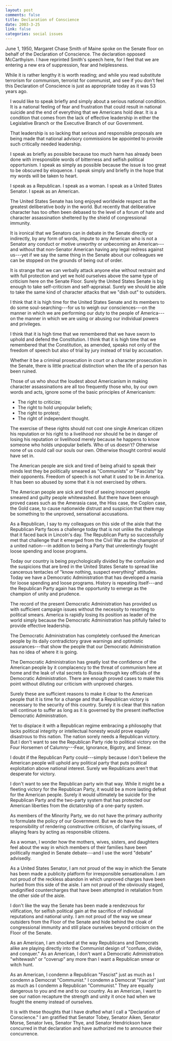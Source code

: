 ```yaml
--- 
layout: post
comments: false
title: Declaration of Conscience
date: 2003-3-25
link: false
categories: social issues
---
```

June 1, 1950, Margaret Chase Smith of Maine spoke on the Senate floor on behalf of the Declaration of Conscience. The declaration opposed McCarthyism. I have reprinted Smith's speech here, for I feel that we are entering a new era of suppression, fear and helplessness.

While it is rather lengthy it is worth reading; and while you read substitute terrorism for communism, terrorist for communist, and see if you don't feel this Declaration of Conscience is just as appropriate today as it was 53 years ago.

<div style="margin-left: 15px; margin-right: 15px text-align: justify;">

I would like to speak briefly and simply about a serious national condition. It is a national feeling of fear and frustration that could result in national suicide and the end of everything that we Americans hold dear. It is a condition that comes from the lack of  effective leadership in either the Legislative Branch or the Executive Branch of our Government.

That leadership is so lacking that serious and responsible proposals are being made that national advisory commissions be appointed to provide such critically needed leadership.

I speak as briefly as possible because too much harm has already been done with irresponsible words of bitterness and selfish political opportunism. I speak as simply as possible because the issue is too great to be obscured by eloquence. I speak simply and briefly in the hope that my words will be taken to heart.

I speak as a Republican. I speak as a woman. I speak as a United States Senator. I speak as an American.

The United States Senate has long enjoyed worldwide respect as the greatest       deliberative body in the world. But recently that deliberative character has too often been debased to the level of a forum of hate and character assassination sheltered by the shield of congressional immunity.

It is ironical that we Senators can in debate in the Senate directly or indirectly, by any form of words, impute to any American who is not a Senator any conduct or motive unworthy or unbecoming an American---and without that non-Senator American having any legal redress against us---yet if we say the same thing in the Senate about our colleagues we can be stopped on the grounds of being out of order.

It is strange that we can verbally attack anyone else without restraint and with full protection and yet we hold ourselves above the same type of criticism here on the Senate Floor. Surely the United States Senate is big enough to take self-criticism and self-appraisal. Surely we should be able to take the same kind of character attacks that we "dish out" to outsiders.

I think that it is high time for the United States Senate and its members to do some soul-searching---for us to weigh our consciences---on the manner in which we are performing our duty to the people of America---on the manner in which we are using or abusing our individual powers and privileges.

I think that it is high time that we remembered that we have sworn to uphold and defend the Constitution. I think that it is high time that we remembered that the Constitution, as amended, speaks not only of the freedom of speech but also of trial by jury instead of trial by accusation.

Whether it be a criminal prosecution in court or a character prosecution in the Senate, there is little practical distinction when the life of a person has been ruined.

Those of us who shout the loudest about Americanism in making character assassinations  are all too frequently those who, by our own words and acts, ignore some of the basic principles of Americanism:

<ul>

<li>The right to criticize;

<li>The right to hold unpopular beliefs;

<li>The right to protest;

<li>The right of independent thought.

</ul>

The exercise of these rights should not cost one single American citizen his reputation or his right to a livelihood nor should he be in danger of losing his reputation or livelihood merely because he happens to know someone who holds unpopular beliefs. Who of us doesn't? Otherwise none of us could call our souls our own. Otherwise thought control would have set in.

The American people are sick and tired of being afraid to speak their minds lest they be politically smeared as "Communists" or "Fascists" by their opponents. Freedom of speech is not what it used to be in America. It has been so abused       by some that it is not exercised by others.

The American people are sick and tired of seeing innocent people smeared and guilty people whitewashed. But there have been enough proved cases such as the Amerasia case, the Hiss case, the Coplon case, the Gold case, to cause nationwide distrust and suspicion that there may be something to the unproved, sensational accusations.

As a Republican, I say to my colleagues on this side of the aisle that the Republican Party faces a challenge today that is not unlike the challenge that it faced back in Lincoln's day. The Republican Party so successfully met that challenge that it emerged from the Civil War as the champion of a united nation---in addition to being a Party that unrelentingly fought loose spending and loose programs.

Today our country is being psychologically divided by the confusion and the suspicions that are bred in the United States Senate to spread like cancerous tentacles of "know nothing, suspect everything" attitudes. Today we have a Democratic Administration that has developed a mania for loose spending and loose programs. History is repeating itself---and the Republican Party again has the opportunity to emerge as the champion of unity and prudence.

The record of the present Democratic Administration has provided us with sufficient campaign issues without the necessity to resorting to political smears. America is rapidly losing its position as leader of the world simply because the Democratic Administration has pitifully failed to provide effective leadership.

The Democratic Administration has completely confused the American people by its daily contradictory grave warnings and optimistic assurances---that show the people that our Democratic Administration has no idea of where it is going.

The Democratic Administration has greatly lost the confidence of the American people by it complacency to the threat of communism here at home and the leak of vital secrets to Russia through key officials of the Democratic Administration. There are enough proved cases to make this point without diluting our criticism with unproved charges.

Surely these are sufficient reasons to make it clear to the American people that it is time for a change and that a Republican victory is necessary to the security of this country. Surely it is clear that this nation will continue to suffer as long as it is governed by the present ineffective Democratic Administration.

Yet to displace it with a Republican regime embracing a philosophy that lacks political integrity or intellectual honesty would prove equally disastrous to this nation. The nation sorely needs a Republican victory. But I don't want to see the Republican Party ride to political victory on the Four Horsemen of Calumny---Fear, Ignorance, Bigotry, and Smear.

I doubt if the Republican Party could---simply because I don't believe the American people will uphold any political party that puts political exploitation above national interest. Surely we Republicans aren't that desperate for victory.

I don't want to see the Republican party win that way. While it might be a fleeting victory for the Republican Party, it would be a more lasting defeat for the American people. Surely it would ultimately be suicide for the Republican Party and the two-party system that has protected our American liberties from the dictatorship of a one-party system.

As members of the Minority Party, we do not have the primary authority to formulate the policy of our Government. But we do have the responsibility of rendering constructive criticism, of clarifying issues, of allaying fears by acting as responsible citizens.

As a woman, I wonder how the mothers, wives, sisters, and daughters feel about the way in which members of their families have been politically mangled in Senate debate---and I use the word "debate" advisedly.

As a United States Senator, I am not proud of the way in which the Senate has been made a publicity platform for irresponsible sensationalism. I am not proud of the reckless abandon in which unproved charges have been hurled from this side of the aisle. I am not proud of the obviously staged, undignified countercharges that have been attempted in retaliation from the other side of the aisle.

I don't like the way the Senate has been made a rendezvous for vilification, for       selfish political gain at the sacrifice of individual reputations and national unity. I am not proud of the way we smear outsiders from the Floor of the Senate and hide behind the cloak of congressional immunity and still place ourselves beyond criticism on the Floor of the Senate.

As an American, I am shocked at the way Republicans and Democrats alike are playing directly into the Communist design of "confuse, divide, and conquer." As an American, I don't want a Democratic Administration "whitewash" or "coverup" any more than I want a Republican smear or witch hunt.

As an American, I condemn a Republican "Fascist" just as much as I condemn a       Democrat "Communist." I condemn a Democrat "Fascist" just as much as I       condemn a Republican "Communist." They are equally dangerous to you and me and to our country. As an American, I want to see our nation recapture the strength and unity it once had when we fought the enemy instead of ourselves.

It is with these thoughts that I have drafted what I call a "Declaration of       Conscience." I am gratified that Senator Tobey, Senator Aiken, Senator Morse, Senator Ives, Senator Thye, and Senator Hendrickson have concurred in that declaration and have authorized me to announce their concurrence.

</div>
